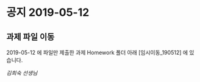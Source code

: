 # 공지 2019-05-12

## 과제 파일 이동
2019-05-12 에 파일만 제출한 과제
Homework 폴더 아래 [임시이동_190512] 에 있습니다.

*김희숙 선생님*

